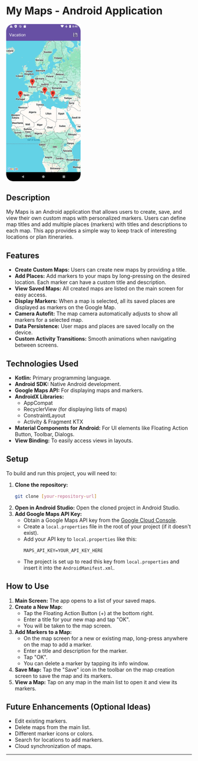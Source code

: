 # My Maps - Android Application
<img src="screenshots/mymaps.png" alt="My Maps App Screenshot" width="40%">

## Description
My Maps is an Android application that allows users to create, save, and view their own custom maps with personalized markers. Users can define map titles and add multiple places (markers) with titles and descriptions to each map. This app provides a simple way to keep track of interesting locations or plan itineraries.


## Features

*   **Create Custom Maps:** Users can create new maps by providing a title.
*   **Add Places:** Add markers to your maps by long-pressing on the desired location. Each marker can have a custom title and description.
*   **View Saved Maps:** All created maps are listed on the main screen for easy access.
*   **Display Markers:** When a map is selected, all its saved places are displayed as markers on the Google Map.
*   **Camera Autofit:** The map camera automatically adjusts to show all markers for a selected map.
*   **Data Persistence:** User maps and places are saved locally on the device.
*   **Custom Activity Transitions:** Smooth animations when navigating between screens.

## Technologies Used

*   **Kotlin:** Primary programming language.
*   **Android SDK:** Native Android development.
*   **Google Maps API:** For displaying maps and markers.
*   **AndroidX Libraries:**
    *   AppCompat
    *   RecyclerView (for displaying lists of maps)
    *   ConstraintLayout
    *   Activity & Fragment KTX
*   **Material Components for Android:** For UI elements like Floating Action Button, Toolbar, Dialogs.
*   **View Binding:** To easily access views in layouts.

## Setup

To build and run this project, you will need to:

1.  **Clone the repository:**
    ```bash
    git clone [your-repository-url]
    ```
2.  **Open in Android Studio:** Open the cloned project in Android Studio.
3.  **Add Google Maps API Key:**
    *   Obtain a Google Maps API key from the [Google Cloud Console](https://developers.google.com/maps/documentation/android-sdk/get-api-key).
    *   Create a `local.properties` file in the root of your project (if it doesn't exist).
    *   Add your API key to `local.properties` like this:
        ```properties
        MAPS_API_KEY=YOUR_API_KEY_HERE
        ```
    *   The project is set up to read this key from `local.properties` and insert it into the `AndroidManifest.xml`.

## How to Use

1.  **Main Screen:** The app opens to a list of your saved maps.
2.  **Create a New Map:**
    *   Tap the Floating Action Button (+) at the bottom right.
    *   Enter a title for your new map and tap "OK".
    *   You will be taken to the map screen.
3.  **Add Markers to a Map:**
    *   On the map screen for a new or existing map, long-press anywhere on the map to add a marker.
    *   Enter a title and description for the marker.
    *   Tap "OK".
    *   You can delete a marker by tapping its info window.
4.  **Save Map:** Tap the "Save" icon in the toolbar on the map creation screen to save the map and its markers.
5.  **View a Map:** Tap on any map in the main list to open it and view its markers.

## Future Enhancements (Optional Ideas)

*   Edit existing markers.
*   Delete maps from the main list.
*   Different marker icons or colors.
*   Search for locations to add markers.
*   Cloud synchronization of maps.

---